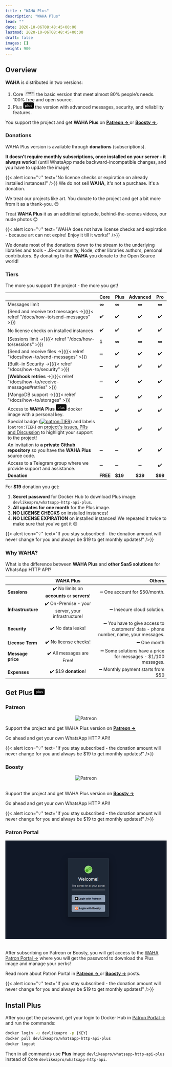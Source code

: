 ```yaml
---
title : "WAHA Plus"
description: "WAHA Plus"
lead: ""
date: 2020-10-06T08:48:45+00:00
lastmod: 2020-10-06T08:48:45+00:00
draft: false
images: []
weight: 900
---
```


## Overview

**WAHA** is distributed in two versions:

1. Core ![](/images/versions/core.png) the basic version that meet almost 80% people’s needs. 100% free and open source.
2. Plus ![](/images/versions/plus.png) the version with advanced messages, security, and reliability features.

 You support the project and get **WAHA Plus** on
 <a href="https://patreon.com/wa_http_api" target="_blank">
   <b>
     Patreon ->
   </b>
 </a>
 or
 <a href="https://boosty.to/wa-http-api" target="_blank">
     <b>
         Boosty ->
     </b>
 </a>
.

### Donations

WAHA Plus version is available through **donations** (subscriptions).

**It doesn't require monthly subscriptions, once installed on your server - it always works!**
(until WhatsApp made backward-incompatible changes, and you have to update the image)

{{< alert icon="💡" text="No licence checks or expiration on already installed instances!" />}}
We do not sell **WAHA**, it's not a purchase. It's a donation.

We treat our projects like art. You donate to the project and get a bit more from it as a thank-you. 😊

Treat **WAHA Plus** it as an additional episode, behind-the-scenes videos, our nude photos 😊

{{< alert icon="💡" text="WAHA does not have license checks and expiration - because art can not expire! Enjoy it till it works!" />}}

We donate most of the donations down to the stream to the underlying libraries and tools - JS-community, Node, other libraries authors, personal contributors.
By donating to the **WAHA** you donate to the Open Source world!

### Tiers

The more you support the project - the more you get!

|                                                                                                                                                                                                                                                                                                              | Core     | Plus    | Advanced |   Pro   |
|--------------------------------------------------------------------------------------------------------------------------------------------------------------------------------------------------------------------------------------------------------------------------------------------------------------|:---------|---------|:--------:|:-------:|
| Messages limit                                                                                                                                                                                                                                                                                               | **∞**    | **∞**   |  **∞**   |  **∞**  |
| [Send and receive text messages ->]({{< relref "/docs/how-to/send-messages" >}})                                                                                                                                                                                                                             | ✔️       | ✔️      |    ✔️    |   ✔️    |
| No license checks on installed instances                                                                                                                                                                                                                                                                     | ✔️       | ✔️      |    ✔️    |   ✔️    |
| [Sessions limit ->]({{< relref "/docs/how-to/sessions" >}})                                                                                                                                                                                                                                                  | **1**    | **∞**   |  **∞**   |  **∞**  |
| [Send and receive files ->]({{< relref "/docs/how-to/send-messages" >}})                                                                                                                                                                                                                                     | ➖️       | ✔️      |    ✔️    |   ✔️    |
| [Built-in Security ->]({{< relref "/docs/how-to/security" >}})                                                                                                                                                                                                                                               | ➖️       | ✔️      |    ✔️    |   ✔️    |
| [**Webhook retries** →]({{< relref "/docs/how-to/receive-messages#retries" >}})                                                                                                                                                                                                                              | ➖️       | ✔️      |    ✔️    |   ✔️    |
| [MongoDB support ->]({{< relref "/docs/how-to/storages" >}})                                                                                                                                                                                                                                                 | ➖️       | ✔️      |    ✔️    |   ✔️    |
| Access to **WAHA Plus** ![](/images/versions/plus.png) docker image with a personal key.                                                                                                                                                                                                                     | ➖️       | ✔️      |    ✔️    |   ✔️    |
| Special badge ([![patron:TIER](https://img.shields.io/badge/patron-TIER-188a42)](https://waha.devlike.pro/docs/how-to/plus-version/#tiers)) and labels (`patron:TIER`) on [project's issues, PRs and Discussion](https://github.com/devlikeapro/whatsapp-http-api) to highlight your support to the project! |          | ✔️      |    ✔️    |   ✔️    |
| An invitation to **a private Github repository** so you have the **WAHA Plus** source code.                                                                                                                                                                                                                  | ➖️       | ➖️      |    ✔️    |   ✔️️   |
| Access to a Telegram group where we provide support and assistance.                                                                                                                                                                                                                                          | ➖️       | ➖️      |    ➖     |   ✔️    |
| **Donation**                                                                                                                                                                                                                                                                                                 | **FREE** | **$19** | **$39**  | **$99** |

For **$19** donation you get:
1. **Secret password** for Docker Hub to download Plus image: `devlikeapro/whatsapp-http-api-plus`.
2. **All updates for one month** for the Plus image.
3. **NO LICENSE CHECKS** on installed instances!
4. **NO LICENSE EXPIRATION** on installed instances! We repeated it twice to make sure that you've got it 😊

{{< alert icon="💡" text="If you stay subscribed - the donation amount will never change for you and always be $19 to get monthly updates!" />}}


### Why WAHA?

What is the difference between **WAHA Plus** and **other SaaS solutions** for WhatsApp HTTP API?

|                    |                     WAHA Plus                     |                                                                            Others |
|--------------------|:-------------------------------------------------:|----------------------------------------------------------------------------------:|
| **Sessions**       |   ✔️ No limits on **accounts** or **servers**!    |                                                      ➖ One account for $50/month. |
| **Infrastructure** | ✔️ On-Premise - your server, your infrastructure! |                                                        ➖ Insecure cloud solution. |
| **Security**       |                 ✔️ No data leaks!                 | ➖ You have to give access to customers' data - phone number, name, your messages. |
| **License Term**               |               ✔️ No license checks!               |                                                                       ➖ One month |
| **Message price**  |             ✔️ All messages are Free!             |                     ➖ Some solutions have a price for messages - $1/100 messages. |
| **Expenses**       |               ✔️ $19 **donation**!                |                                                 ➖ Monthly payment starts from $50 |


## Get Plus ![](/images/versions/plus.png)


### Patreon
<p align="center">
  <img src="patreon.png" alt="Patreon" style='width: 40%'/>
</p>

Support the project and get WAHA Plus version on
<a href="https://patreon.com/wa_http_api" target="_blank">
  <b>
    Patreon ->
  </b>
</a>

Go ahead and get your own WhatsApp HTTP API!

{{< alert icon="💡" text="If you stay subscribed - the donation amount will never change for you and always be $19 to get monthly updates!" />}}

### Boosty
<p align="center">
  <img src="boosty.svg" alt="Patreon" style='width: 40%'/>
  <br/>
  <br/>
</p>

Support the project and get WAHA Plus version on
<a href="https://boosty.to/wa-http-api" target="_blank">
<b>
Boosty ->
</b>
</a>

Go ahead and get your own WhatsApp HTTP API!

{{< alert icon="💡" text="If you stay subscribed - the donation amount will never change for you and always be $19 to get monthly updates!" />}}

### Patron Portal
<p align="center">
  <img src="patron-portal.png" alt="Patron Portal" />
  <br/>
  <br/>
</p>

After subscribing on Patreon or Boosty, you will get access to the [WAHA Patron Portal ->](https://portal.devlike.pro/)
where you will get the password to download the Plus image and manage your perks!

Read more about Patron Portal in
**<a href="https://www.patreon.com/posts/waha-patron-97637416" target="_blank">Patreon -> </a>**
or
**<a href="https://boosty.to/wa-http-api/posts/1011" target="_blank">Boosty -></a>**
posts.

{{< alert icon="💡" text="If you stay subscribed - the donation amount will never change for you and always be $19 to get monthly updates!" />}}

## Install Plus
After you get the password, get your login to Docker Hub in [Patron Portal ->](https://portal.devlike.pro/)
and run the commands:
```bash
docker login -u devlikeapro -p {KEY}
docker pull devlikeapro/whatsapp-http-api-plus
docker logout
```
Then in all commands use **Plus** image `devlikeapro/whatsapp-http-api-plus` instead of Core `devlikeapro/whatsapp-http-api`.

